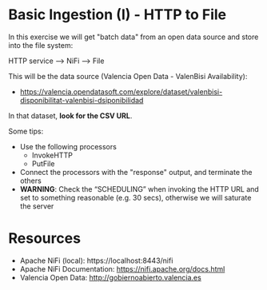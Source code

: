 # Basic Ingestion (I) - HTTP to File

In this exercise we will get "batch data" from an open data source and store into the file system:

HTTP service --> NiFi --> File

This will be the data source (Valencia Open Data - ValenBisi Availability):

* https://valencia.opendatasoft.com/explore/dataset/valenbisi-disponibilitat-valenbisi-dsiponibilidad

In that dataset, **look for the CSV URL**.

Some tips:

* Use the following processors
  * InvokeHTTP
  * PutFile
* Connect the processors with the "response" output, and terminate the others
* **WARNING**: Check the “SCHEDULING” when invoking the HTTP URL and set to something reasonable (e.g. 30 secs), otherwise we will saturate the server

# Resources

* Apache NiFi (local): https://localhost:8443/nifi
* Apache NiFi Documentation: https://nifi.apache.org/docs.html
* Valencia Open Data: http://gobiernoabierto.valencia.es
